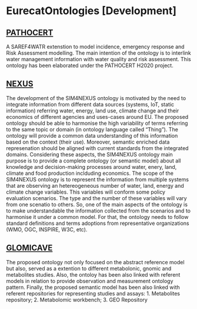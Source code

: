 # EurecatOntologies [Development]
## [PATHOCERT](https://w3id.org/def/pathocert-dd)
A SAREF4WATR extenstion to model incidence, emergency response and Risk Assessment modelling. The main intention of the ontology is to interlink water management information with water quality and risk assessment. This ontology has been elaborated under the PATHOCERT H2020 project.

## [NEXUS](https://seriousgame.sim4nexus.eu/ontology/)
The development of the SIM4NEXUS ontology is motivated by the need to integrate information from different data sources (systems, IoT, static information) referring water, energy, land use, climate change and their economics of different agencies and uses-cases around EU. The proposed ontology should be able to harmonise the high variability of terms referring to the same topic or domain (in ontology language called “Thing”). The ontology will provide a common data understanding of this information based on the context (their use). Moreover, semantic enriched data represenation should be aligned with current standards from the integrated domains.
Considering these aspects, the SIM4NEXUS ontology main purpose is to provide a complete ontology (or semantic model) about all knowledge and decision-making processes around water, enery, land, climate and food production inclduding economics.
The scope of the SIM4NEXUS ontology is to represent the information from multiple systems that are observing an hetereogeneous number of water, land, energy and climate change variables. This variables will conform some policy evaluation scenarios. The type and the number of these variables will vary from one scenatio to others. So, one of the main aspects of the ontology is to make understandable the information collected from the scenarios and to harmonise it under a common model. For that, the ontology needs to follow standard definitions and terms adoptions from representative organizations (WMO, OGC, INSPIRE, W3C, etc).

## [GLOMICAVE](https://w3id.org/def/glomicave)
The proposed ontology not only focused on the abstract reference model but also, served as a extention to different metabolonic, gnomic and metabolites studies. Also, the ontoloy has been also linked with referent models in relation to provide observation and measurement ontology pattern. Finally, the proposed semantic model has been also linked with referent repositories for representing studies and assays: 1. Metabolites repository; 2. Metabolomic workbench; 3. GEO Repository
